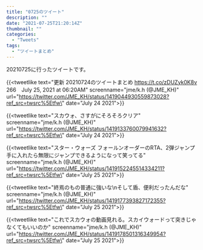 ```yaml
---
title: "0725のツイート"
description: ""
date: "2021-07-25T21:20:14Z"
thumbnail: ""
categories:
  - "Tweets"
tags:
  - "ツイートまとめ"
---
```

20210725に行ったツイートです。
<!--more-->
{{<tweetlike text=\"更新 20210724のツイートまとめ https://t.co/zDUZyk0K8v 266　July 25, 2021 at 06:20AM\" screenname=\"jme/k.h (@JME_KH)\" url=\"https://twitter.com/JME_KH/status/1419044930559873028?ref_src=twsrc%5Etfw\" date=\"July 24 2021\">}}

{{<tweetlike text=\"スカウォ、さすがにそろそろクリア\" screenname=\"jme/k.h (@JME_KH)\" url=\"https://twitter.com/JME_KH/status/1419133760079941632?ref_src=twsrc%5Etfw\" date=\"July 24 2021\">}}

{{<tweetlike text=\"スター・ウォーズ フォールンオーダーのRTA、2弾ジャンプ手に入れたら無限にジャンプできるようになって笑ってる\" screenname=\"jme/k.h (@JME_KH)\" url=\"https://twitter.com/JME_KH/status/1419152245514334211?ref_src=twsrc%5Etfw\" date=\"July 25 2021\">}}

{{<tweetlike text=\"終焉のもの普通に強いな\nそして盾、便利だったんだな\" screenname=\"jme/k.h (@JME_KH)\" url=\"https://twitter.com/JME_KH/status/1419177393827172355?ref_src=twsrc%5Etfw\" date=\"July 25 2021\">}}

{{<tweetlike text=\"これでスカウォの動画見れる。スカイウォードって突きじゃなくてもいいのか\" screenname=\"jme/k.h (@JME_KH)\" url=\"https://twitter.com/JME_KH/status/1419178501316349954?ref_src=twsrc%5Etfw\" date=\"July 25 2021\">}}

